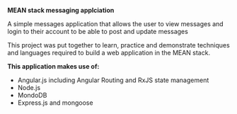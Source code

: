 <b>MEAN stack messaging applciation</b>

A simple messages application that allows the user to view messages and login to their account to be able to post and update messages

This project was put together to learn, practice and demonstrate techniques and languages required to build a web application in the MEAN stack.

<b>This application makes use of:</b>

- Angular.js including Angular Routing and RxJS state management
- Node.js
- MondoDB
- Express.js and mongoose
